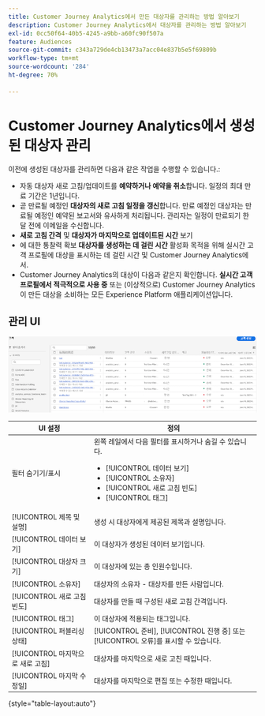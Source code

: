 ```yaml
---
title: Customer Journey Analytics에서 만든 대상자를 관리하는 방법 알아보기
description: Customer Journey Analytics에서 대상자를 관리하는 방법 알아보기
exl-id: 0cc50f64-40b5-4245-a9bb-a60fc90f507a
feature: Audiences
source-git-commit: c343a729de4cb13473a7acc04e837b5e5f69809b
workflow-type: tm+mt
source-wordcount: '284'
ht-degree: 70%

---
```


# Customer Journey Analytics에서 생성된 대상자 관리

이전에 생성된 대상자를 관리하면 다음과 같은 작업을 수행할 수 있습니다.:

* 자동 대상자 새로 고침/업데이트를 **예약하거나 예약을 취소**&#x200B;합니다. 일정의 최대 만료 기간은 1년입니다.
* 곧 만료될 예정인 **대상자의 새로 고침 일정을 갱신**&#x200B;합니다. 만료 예정인 대상자는 만료될 예정인 예약된 보고서와 유사하게 처리됩니다. 관리자는 일정이 만료되기 한 달 전에 이메일을 수신합니다.
* **새로 고침 간격** 및 **대상자가 마지막으로 업데이트된 시간** 보기
* 에 대한 통찰력 확보 **대상자를 생성하는 데 걸린 시간** 활성화 목적을 위해 실시간 고객 프로필에 대상을 표시하는 데 걸린 시간 및 Customer Journey Analytics에서.
* Customer Journey Analytics의 대상이 다음과 같은지 확인합니다. **실시간 고객 프로필에서 적극적으로 사용 중** 또는 (이상적으로) Customer Journey Analytics이 만든 대상을 소비하는 모든 Experience Platform 애플리케이션입니다.

## 관리 UI

![여러 필터를 보여 주는 대상 창](assets/manage.png)

| UI 설정 | 정의 |
| --- | --- |
| 필터 숨기기/표시 | 왼쪽 레일에서 다음 필터를 표시하거나 숨길 수 있습니다. <ul><li>[!UICONTROL 데이터 보기]</li><li>[!UICONTROL 소유자]</li><li>[!UICONTROL 새로 고침 빈도]</li><li>[!UICONTROL 태그]</li></ul> |
| [!UICONTROL 제목 및 설명] | 생성 시 대상자에게 제공된 제목과 설명입니다. |
| [!UICONTROL 데이터 보기] | 이 대상자가 생성된 데이터 보기입니다. |
| [!UICONTROL 대상자 크기] | 이 대상자에 있는 총 인원수입니다. |
| [!UICONTROL 소유자] | 대상자의 소유자 - 대상자를 만든 사람입니다. |
| [!UICONTROL 새로 고침 빈도] | 대상자를 만들 때 구성된 새로 고침 간격입니다. |
| [!UICONTROL 태그] | 이 대상자에 적용되는 태그입니다. |
| [!UICONTROL 퍼블리싱 상태] | [!UICONTROL 준비], [!UICONTROL 진행 중] 또는 [!UICONTROL 오류]를 표시할 수 있습니다. |
| [!UICONTROL  마지막으로 새로 고침] | 대상자를 마지막으로 새로 고친 때입니다. |
| [!UICONTROL 마지막 수정일] | 대상자를 마지막으로 편집 또는 수정한 때입니다. |

{style="table-layout:auto"}

